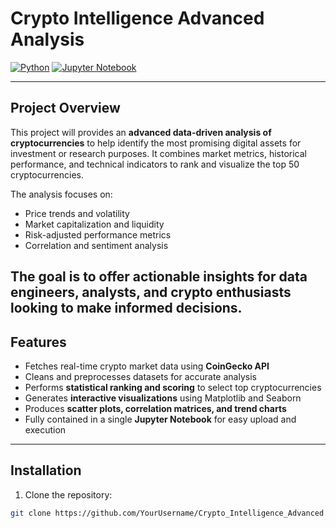 # Crypto Intelligence Advanced Analysis

[![Python](https://img.shields.io/badge/Python-3.11-blue?logo=python)](https://www.python.org/)
[![Jupyter Notebook](https://img.shields.io/badge/Jupyter-Notebook-orange?logo=jupyter)](https://jupyter.org/)

---

## Project Overview

This project will provides an **advanced data-driven analysis of cryptocurrencies** to help identify the most promising digital assets for investment or research purposes. It combines market metrics, historical performance, and technical indicators to rank and visualize the top 50 cryptocurrencies.  

The analysis focuses on:  
- Price trends and volatility  
- Market capitalization and liquidity  
- Risk-adjusted performance metrics  
- Correlation and sentiment analysis  

The goal is to offer actionable insights for data engineers, analysts, and crypto enthusiasts looking to make informed decisions.
---

## Features

- Fetches real-time crypto market data using **CoinGecko API**  
- Cleans and preprocesses datasets for accurate analysis  
- Performs **statistical ranking and scoring** to select top cryptocurrencies  
- Generates **interactive visualizations** using Matplotlib and Seaborn  
- Produces **scatter plots, correlation matrices, and trend charts**  
- Fully contained in a single **Jupyter Notebook** for easy upload and execution

---

## Installation

1. Clone the repository:  
```bash
git clone https://github.com/YourUsername/Crypto_Intelligence_Advanced.git
